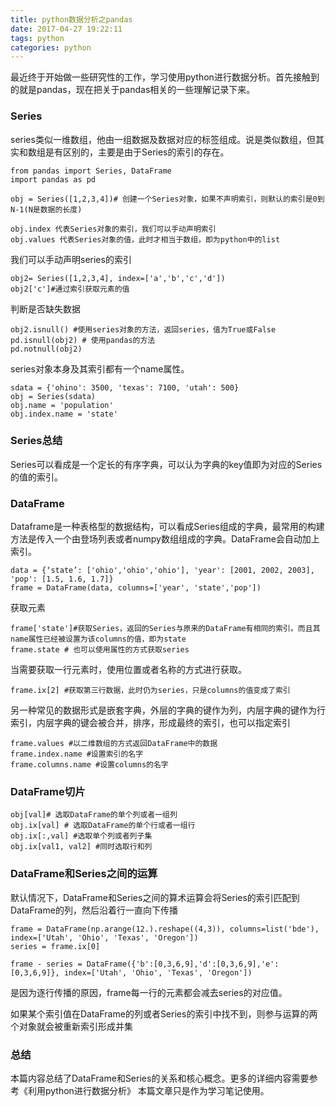 ```yaml
---
title: python数据分析之pandas
date: 2017-04-27 19:22:11
tags: python
categories: python
---
```

最近终于开始做一些研究性的工作，学习使用python进行数据分析。首先接触到的就是pandas，现在把关于pandas相关的一些理解记录下来。

### Series
series类似一维数组，他由一组数据及数据对应的标签组成。说是类似数组，但其实和数组是有区别的，主要是由于Series的索引的存在。

```apple js
from pandas import Series, DataFrame
import pandas as pd
```
```apple js
obj = Series([1,2,3,4])# 创建一个Series对象，如果不声明索引，则默认的索引是0到N-1(N是数据的长度)
```
```
obj.index 代表Series对象的索引，我们可以手动声明索引
obj.values 代表Series对象的值，此时才相当于数组，即为python中的list
```
我们可以手动声明series的索引
```apple js
obj2= Series([1,2,3,4], index=['a','b','c','d'])
obj2['c']#通过索引获取元素的值
```
判断是否缺失数据
```apple js
obj2.isnull() #使用series对象的方法，返回series，值为True或False
pd.isnull(obj2) # 使用pandas的方法
pd.notnull(obj2)
```
series对象本身及其索引都有一个name属性。
```apple js
sdata = {'ohino': 3500, 'texas': 7100, 'utah': 500}
obj = Series(sdata)
obj.name = 'population'
obj.index.name = 'state'
```
### Series总结
Series可以看成是一个定长的有序字典，可以认为字典的key值即为对应的Series的值的索引。

### DataFrame
Dataframe是一种表格型的数据结构，可以看成Series组成的字典，最常用的构建方法是传入一个由登场列表或者numpy数组组成的字典。DataFrame会自动加上索引。

```apple js
data = {‘state’: ['ohio','ohio','ohio'], 'year': [2001, 2002, 2003], 'pop': [1.5, 1.6, 1.7]}
frame = DataFrame(data, columns=['year', 'state','pop'])
```
获取元素
```apple js
frame['state']#获取Series，返回的Series与原来的DataFrame有相同的索引。而且其name属性已经被设置为该columns的值，即为state
frame.state # 也可以使用属性的方式获取series
```
当需要获取一行元素时，使用位置或者名称的方式进行获取。
```apple js
frame.ix[2] #获取第三行数据，此时仍为series，只是columns的值变成了索引
```

另一种常见的数据形式是嵌套字典，外层的字典的键作为列，内层字典的键作为行索引，内层字典的键会被合并，排序，形成最终的索引，也可以指定索引
```apple js
frame.values #以二维数组的方式返回DataFrame中的数据
frame.index.name #设置索引的名字
frame.columns.name #设置columns的名字
```
### DataFrame切片
```apple js
obj[val]# 选取DataFrame的单个列或者一组列
obj.ix[val] # 选取DataFrame的单个行或者一组行
obj.ix[:,val] #选取单个列或者列子集
obj.ix[val1, val2] #同时选取行和列
```

### DataFrame和Series之间的运算
默认情况下，DataFrame和Series之间的算术运算会将Series的索引匹配到DataFrame的列，然后沿着行一直向下传播

```apple js
frame = DataFrame(np.arange(12.).reshape((4,3)), columns=list('bde'), index=['Utah', 'Ohio', 'Texas', 'Oregon'])
series = frame.ix[0]
```
```apple js
frame - series = DataFrame({'b':[0,3,6,9],'d':[0,3,6,9],'e':[0,3,6,9]}, index=['Utah', 'Ohio', 'Texas', 'Oregon'])
```
是因为逐行传播的原因，frame每一行的元素都会减去series的对应值。

如果某个索引值在DataFrame的列或者Series的索引中找不到，则参与运算的两个对象就会被重新索引形成并集
### 总结
本篇内容总结了DataFrame和Series的关系和核心概念。更多的详细内容需要参考《利用python进行数据分析》
本篇文章只是作为学习笔记使用。

